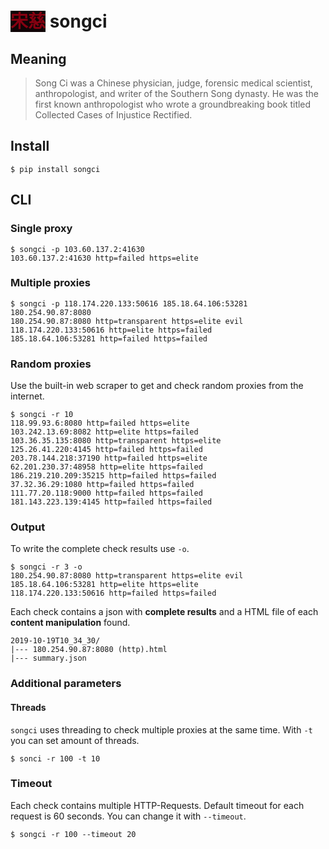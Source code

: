 # **<span style="background-color: rgb(17,5,7); color: rgb(134,1,17)">宋慈</span>** songci

## Meaning
> Song Ci was a Chinese physician, judge, forensic medical scientist, anthropologist, and writer of the Southern Song dynasty. He was the first known anthropologist who wrote a groundbreaking book titled Collected Cases of Injustice Rectified.

## Install
```console
$ pip install songci
```

## CLI
### Single proxy

```console
$ songci -p 103.60.137.2:41630
103.60.137.2:41630 http=failed https=elite
```

### Multiple proxies

```console
$ songci -p 118.174.220.133:50616 185.18.64.106:53281 180.254.90.87:8080
180.254.90.87:8080 http=transparent https=elite evil           118.174.220.133:50616 http=elite https=failed                        185.18.64.106:53281 http=failed https=failed
```

### Random proxies
Use the built-in web scraper to get and check random proxies from the internet.

```console
$ songci -r 10
118.99.93.6:8080 http=failed https=elite
103.242.13.69:8082 http=elite https=failed
103.36.35.135:8080 http=transparent https=elite
125.26.41.220:4145 http=failed https=failed
203.78.144.218:37190 http=failed https=elite
62.201.230.37:48958 http=elite https=failed
186.219.210.209:35215 http=failed https=failed
37.32.36.29:1080 http=failed https=failed
111.77.20.118:9000 http=failed https=failed
181.143.223.139:4145 http=failed https=failed
```

### Output
To write the complete check results use `-o`.

```console
$ songci -r 3 -o
180.254.90.87:8080 http=transparent https=elite evil
185.18.64.106:53281 http=elite https=elite
118.174.220.133:50616 http=failed https=failed
```

Each check contains a json with **complete results** and a HTML file of each **content manipulation** found.

```
2019-10-19T10_34_30/
|--- 180.254.90.87:8080 (http).html
|--- summary.json
```

### Additional parameters
#### Threads
`songci` uses threading to check multiple proxies at the same time. With `-t` you can set amount of threads.

```console
$ sonci -r 100 -t 10
```

### Timeout
Each check contains multiple HTTP-Requests. Default timeout for each request is 60 seconds. You can change it with `--timeout`.

```
$ songci -r 100 --timeout 20
```
